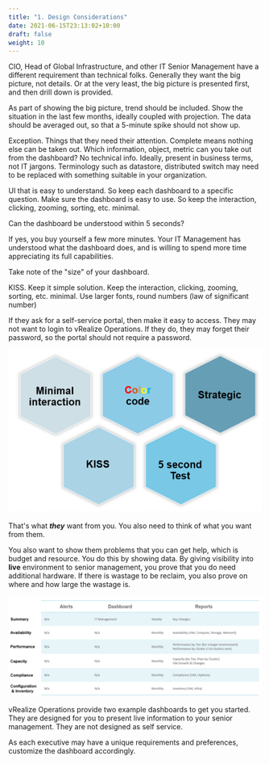 ```yaml
---
title: "1. Design Considerations"
date: 2021-06-15T23:13:02+10:00
draft: false
weight: 10
---
```


CIO, Head of Global Infrastructure, and other IT Senior Management have a different requirement than technical folks. Generally they want the big picture, not details. Or at the very least, the big picture is presented first, and then drill down is provided.

As part of showing the big picture, trend should be included. Show the situation in the last few months, ideally coupled with projection. The data should be averaged out, so that a 5-minute spike should not show up.

Exception. Things that they need their attention. Complete means nothing else can be taken out. Which information, object, metric can you take out from the dashboard?
No technical info. Ideally, present in business terms, not IT jargons. Terminology such as datastore, distributed switch may need to be replaced with something suitable in your organization.

UI that is easy to understand. So keep each dashboard to a specific question. Make sure the dashboard is easy to use. So keep the interaction, clicking, zooming, sorting, etc. minimal.

Can the dashboard be understood within 5 seconds?

If yes, you buy yourself a few more minutes. Your IT Management has understood what the dashboard does, and is willing to spend more time appreciating its full capabilities.

Take note of the "size" of your dashboard.

KISS. Keep it simple solution. Keep the interaction, clicking, zooming, sorting, etc. minimal. Use larger fonts, round numbers (law of significant number)

If they ask for a self-service portal, then make it easy to access. They may not want to login to vRealize Operations. If they do, they may forget their password, so the portal should not require a password.

![Exec Dashboard Principles](3.7.1-fig-1.png)

That's what ***they*** want from you. You also need to think of what you want from them.

You also want to show them problems that you can get help, which is budget and resource. You do this by showing data. By giving visibility into **live** environment to senior management, you prove that you do need additional hardware. If there is wastage to be reclaim, you also prove on where and how large the wastage is.

![Content Matrix](3.7.1-fig-2.png)

vRealize Operations provide two example dashboards to get you started. They are designed for you to present live information to your senior management. They are not designed as self service.

As each executive may have a unique requirements and preferences, customize the dashboard accordingly.